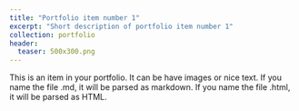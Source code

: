```yaml
---
title: "Portfolio item number 1"
excerpt: "Short description of portfolio item number 1"
collection: portfolio
header:
  teaser: 500x300.png
---
```


This is an item in your portfolio. It can be have images or nice text. If you name the file .md, it will be parsed as markdown. If you name the file .html, it will be parsed as HTML. 
